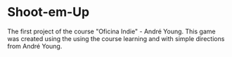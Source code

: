 # Shoot-em-Up
The first project of the course "Oficina Indie" - André Young. This game was created using the using the course learning and with simple directions from André Young.
